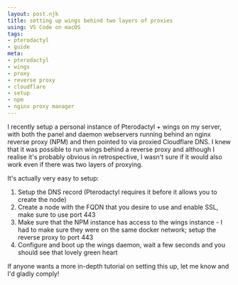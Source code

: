 ```yaml
---
layout: post.njk
title: setting up wings behind two layers of proxies
using: VS Code on macOS
tags:
- pterodactyl
- guide
meta:
- pterodactyl
- wings
- proxy
- reverse proxy
- cloudflare
- setup
- npm
- nginx proxy manager
---
```


I recently setup a personal instance of Pterodactyl + wings on my server, with both the panel and daemon webservers running behind an nginx reverse proxy (NPM) and then pointed to via proxied Cloudflare DNS. I knew that it was possible to run wings behind a reverse proxy and although I realise it's probably obvious in retrospective, I wasn't sure if it would also work even if there was two layers of proxying.

It's actually very easy to setup:
1. Setup the DNS record (Pterodactyl requires it before it allows you to create the node)
2. Create a node with the FQDN that you desire to use and enable SSL, make sure to use port 443
3. Make sure that the NPM instance has access to the wings instance - I had to make sure they were on the same docker network; setup the reverse proxy to port 443
4. Configure and boot up the wings daemon, wait a few seconds and you should see that lovely green heart

If anyone wants a more in-depth tutorial on setting this up, let me know and I'd gladly comply!
